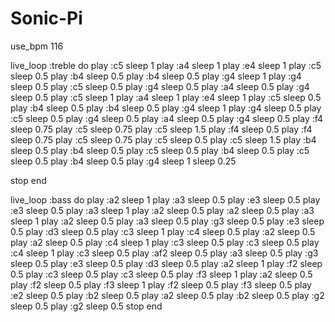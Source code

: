 # Sonic-Pi
use_bpm 116

live_loop :treble do
  play :c5
  sleep 1
  play :a4
  sleep 1
  play :e4
  sleep 1
  play :c5
  sleep 0.5
  play :b4
  sleep 0.5
  play :b4
  sleep 0.5
  play :g4
  sleep 1
  play :g4
  sleep 0.5
  play :c5
  sleep 0.5
  play :g4
  sleep 0.5
  play :a4
  sleep 0.5
  play :g4
  sleep 0.5
  play :c5
  sleep 1
  play :a4
  sleep 1
  play :e4
  sleep 1
  play :c5
  sleep 0.5
  play :b4
  sleep 0.5
  play :b4
  sleep 0.5
  play :g4
  sleep 1
  play :g4
  sleep 0.5
  play :c5
  sleep 0.5
  play :g4
  sleep 0.5
  play :a4
  sleep 0.5
  play :g4
  sleep 0.5
  play :f4
  sleep 0.75
  play :c5
  sleep 0.75
  play :c5
  sleep 1.5
  play :f4
  sleep 0.5
  play :f4
  sleep 0.75
  play :c5
  sleep 0.75
  play :c5
  sleep 0.5
  play :c5
  sleep 1.5
  play :b4
  sleep 0.5
  play :b4
  sleep 0.5
  play :c5
  sleep 0.5
  play :b4
  sleep 0.5
  play :c5
  sleep 0.5
  play :b4
  sleep 0.5
  play :g4
  sleep 1
  sleep 0.25
  
  stop
end

live_loop :bass do
  play :a2
  sleep 1
  play :a3
  sleep 0.5
  play :e3
  sleep 0.5
  play :e3
  sleep 0.5
  play :a3
  sleep 1
  play :a2
  sleep 0.5
  play :a2
  sleep 0.5
  play :a3
  sleep 1
  play :a2
  sleep 0.5
  play :a3
  sleep 0.5
  play :g3
  sleep 0.5
  play :e3
  sleep 0.5
  play :d3
  sleep 0.5
  play :c3
  sleep 1
  play :c4
  sleep 0.5
  play :a2
  sleep 0.5
  play :a2
  sleep 0.5
  play :c4
  sleep 1
  play :c3
  sleep 0.5
  play :c3
  sleep 0.5
  play :c4
  sleep 1
  play :c3
  sleep 0.5
  play :af2
  sleep 0.5
  play :a3
  sleep 0.5
  play :g3
  sleep 0.5
  play :e3
  sleep 0.5
  play :d3
  sleep 0.5
  play :a2
  sleep 1
  play :f2
  sleep 0.5
  play :c3
  sleep 0.5
  play :c3
  sleep 0.5
  play :f3
  sleep 1
  play :a2
  sleep 0.5
  play :f2
  sleep 0.5
  play :f3
  sleep 1
  play :f2
  sleep 0.5
  play :f3
  sleep 0.5
  play :e2
  sleep 0.5
  play :b2
  sleep 0.5
  play :a2
  sleep 0.5
  play :b2
  sleep 0.5
  play :g2
  sleep 0.5
  play :g2
  sleep 0.5
  stop
end
